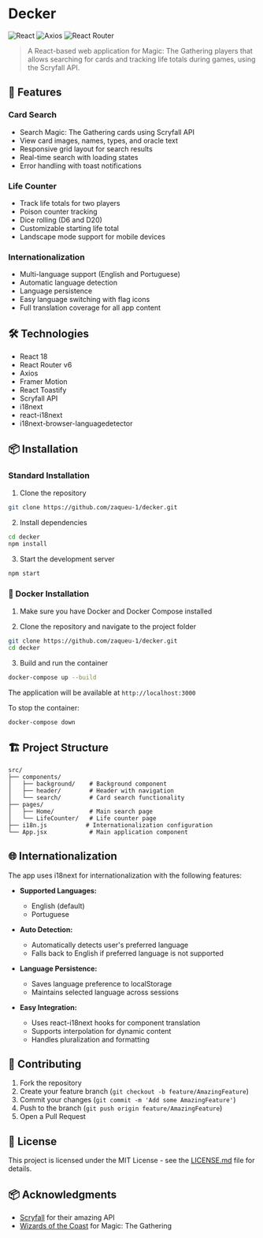 # Decker

![React](https://camo.githubusercontent.com/3467eb8e0dc6bdaa8fa6e979185d371ab39c105ec7bd6a01048806b74378d24c/68747470733a2f2f696d672e736869656c64732e696f2f62616467652f52656163742d3230323332413f7374796c653d666f722d7468652d6261646765266c6f676f3d7265616374266c6f676f436f6c6f723d363144414642) ![Axios](https://img.shields.io/badge/axios-671ddf?&style=for-the-badge&logo=axios&logoColor=white) ![React Router](https://img.shields.io/badge/React_Router-CA4245?style=for-the-badge&logo=react-router&logoColor=white)

> A React-based web application for Magic: The Gathering players that allows searching for cards and tracking life totals during games, using the Scryfall API.

## 🚀 Features

### Card Search

- Search Magic: The Gathering cards using Scryfall API
- View card images, names, types, and oracle text
- Responsive grid layout for search results
- Real-time search with loading states
- Error handling with toast notifications

### Life Counter

- Track life totals for two players
- Poison counter tracking
- Dice rolling (D6 and D20)
- Customizable starting life total
- Landscape mode support for mobile devices

### Internationalization

- Multi-language support (English and Portuguese)
- Automatic language detection
- Language persistence
- Easy language switching with flag icons
- Full translation coverage for all app content

## 🛠️ Technologies

- React 18
- React Router v6
- Axios
- Framer Motion
- React Toastify
- Scryfall API
- i18next
- react-i18next
- i18next-browser-languagedetector

## 📦 Installation

### Standard Installation

1. Clone the repository

```bash
git clone https://github.com/zaqueu-1/decker.git
```

2. Install dependencies

```bash
cd decker
npm install
```

3. Start the development server

```bash
npm start
```

### 🐳 Docker Installation

1. Make sure you have Docker and Docker Compose installed

2. Clone the repository and navigate to the project folder

```bash
git clone https://github.com/zaqueu-1/decker.git
cd decker
```

3. Build and run the container

```bash
docker-compose up --build
```

The application will be available at `http://localhost:3000`

To stop the container:

```bash
docker-compose down
```

## 🏗️ Project Structure

```
src/
├── components/
│   ├── background/    # Background component
│   ├── header/        # Header with navigation
│   └── search/        # Card search functionality
├── pages/
│   ├── Home/          # Main search page
│   └── LifeCounter/   # Life counter page
├── i18n.js           # Internationalization configuration
└── App.jsx            # Main application component
```

## 🌐 Internationalization

The app uses i18next for internationalization with the following features:

- **Supported Languages:**

  - English (default)
  - Portuguese

- **Auto Detection:**

  - Automatically detects user's preferred language
  - Falls back to English if preferred language is not supported

- **Language Persistence:**

  - Saves language preference to localStorage
  - Maintains selected language across sessions

- **Easy Integration:**
  - Uses react-i18next hooks for component translation
  - Supports interpolation for dynamic content
  - Handles pluralization and formatting

## 🤝 Contributing

1. Fork the repository
2. Create your feature branch (`git checkout -b feature/AmazingFeature`)
3. Commit your changes (`git commit -m 'Add some AmazingFeature'`)
4. Push to the branch (`git push origin feature/AmazingFeature`)
5. Open a Pull Request

## 📝 License

This project is licensed under the MIT License - see the [LICENSE.md](LICENSE.md) file for details.

## 📦 Acknowledgments

- [Scryfall](https://scryfall.com/) for their amazing API
- [Wizards of the Coast](https://company.wizards.com/) for Magic: The Gathering
